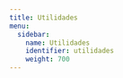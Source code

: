 ```yaml
---
title: Utilidades
menu:
  sidebar:
    name: Utilidades
    identifier: utilidades
    weight: 700
---
```

